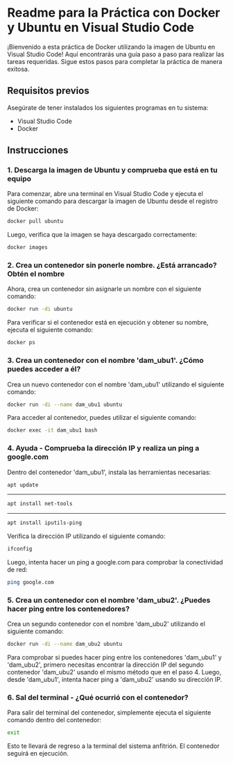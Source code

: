 # Readme para la Práctica con Docker y Ubuntu en Visual Studio Code

¡Bienvenido a esta práctica de Docker utilizando la imagen de Ubuntu en Visual Studio Code! Aquí encontrarás una guía paso a paso para realizar las tareas requeridas. Sigue estos pasos para completar la práctica de manera exitosa.

## Requisitos previos
Asegúrate de tener instalados los siguientes programas en tu sistema:
- Visual Studio Code
- Docker

## Instrucciones

### 1. Descarga la imagen de Ubuntu y comprueba que está en tu equipo

Para comenzar, abre una terminal en Visual Studio Code y ejecuta el siguiente comando para descargar la imagen de Ubuntu desde el registro de Docker:

```bash
docker pull ubuntu
```

Luego, verifica que la imagen se haya descargado correctamente:

```bash
docker images
```
### 2. Crea un contenedor sin ponerle nombre. ¿Está arrancado? Obtén el nombre

Ahora, crea un contenedor sin asignarle un nombre con el siguiente comando:

```bash
docker run -di ubuntu 
```

Para verificar si el contenedor está en ejecución y obtener su nombre, ejecuta el siguiente comando:

```bash
docker ps
```

### 3. Crea un contenedor con el nombre 'dam_ubu1'. ¿Cómo puedes acceder a él?

Crea un nuevo contenedor con el nombre 'dam_ubu1' utilizando el siguiente comando:

```bash
docker run -di --name dam_ubu1 ubuntu
```

Para acceder al contenedor, puedes utilizar el siguiente comando:

```bash
docker exec -it dam_ubu1 bash
```

### 4. Ayuda - Comprueba la dirección IP y realiza un ping a google.com

Dentro del contenedor 'dam_ubu1', instala las herramientas necesarias:

```bash
apt update
```
---
```bash
apt install net-tools
```
---
```bash
apt install iputils-ping
```

Verifica la dirección IP utilizando el siguiente comando:

```bash
ifconfig
```

Luego, intenta hacer un ping a google.com para comprobar la conectividad de red:

```bash
ping google.com
```

### 5. Crea un contenedor con el nombre 'dam_ubu2'. ¿Puedes hacer ping entre los contenedores?

Crea un segundo contenedor con el nombre 'dam_ubu2' utilizando el siguiente comando:

```bash
docker run -di --name dam_ubu2 ubuntu 
```

Para comprobar si puedes hacer ping entre los contenedores 'dam_ubu1' y 'dam_ubu2', primero necesitas encontrar la dirección IP del segundo contenedor 'dam_ubu2' usando el mismo método que en el paso 4. Luego, desde 'dam_ubu1', intenta hacer ping a 'dam_ubu2' usando su dirección IP.

### 6. Sal del terminal - ¿Qué ocurrió con el contenedor?

Para salir del terminal del contenedor, simplemente ejecuta el siguiente comando dentro del contenedor:

```bash
exit
```

Esto te llevará de regreso a la terminal del sistema anfitrión. El contenedor seguirá en ejecución.

